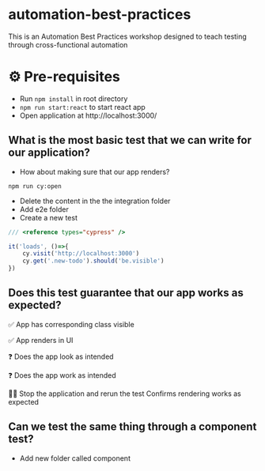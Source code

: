 # automation-best-practices
This is an Automation Best Practices workshop designed to teach testing through cross-functional automation

# ⚙️ Pre-requisites


* Run `npm install` in root directory
* `npm run start:react` to start react app
* Open application at http://localhost:3000/

## What is the most basic test that we can write for our application?
* How about making sure that our app renders?

`npm run cy:open`

* Delete the content in the the integration folder 
* Add e2e folder
* Create a new test

```js
/// <reference types="cypress" />

it('loads', ()=>{
    cy.visit('http://localhost:3000')
    cy.get('.new-todo').should('be.visible')
})
```

## Does this test guarantee that our app works as expected?

✅ App has corresponding class visible

✅ App renders in UI

❓ Does the app look as intended

❓ Does the app work as intended

🏋️‍♀️ Stop the application and rerun the test
Confirms rendering works as expected

## Can we test the same thing through a component test?

* Add new folder called component